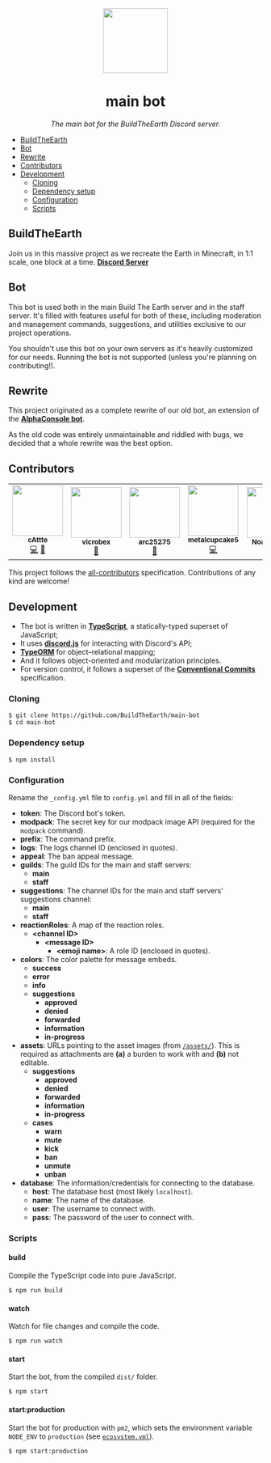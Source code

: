 <div align="center">

<img width="128" src="https://buildtheearth.net/assets/img/site-logo-animated.gif" />

# main bot

_The main bot for the BuildTheEarth Discord server._

</div>

-   [BuildTheEarth](#BuildTheEarth)
-   [Bot](#Bot)
-   [Rewrite](#Rewrite)
-   [Contributors](#Contributors)
-   [Development](#Development)
    -   [Cloning](#Cloning)
    -   [Dependency setup](#Dependency-setup)
    -   [Configuration](#Configuration)
    -   [Scripts](#Scripts)

## BuildTheEarth

Join us in this massive project as we recreate the Earth in Minecraft, in 1:1 scale, one block at a time. [**Discord Server**](https://discord.gg/QEkPmBy)

## Bot

This bot is used both in the main Build The Earth server and in the staff server. It's filled with features useful for both of these, including moderation and management commands, suggestions, and utilities exclusive to our project operations.

You shouldn't use this bot on your own servers as it's heavily customized for our needs. Running the bot is not supported (unless you're planning on contributing!).

## Rewrite

This project originated as a complete rewrite of our old bot, an extension of the **[AlphaConsole bot](https://github.com/AlphaConsole/AlphaConsoleBot/)**.

As the old code was entirely unmaintainable and riddled with bugs, we decided that a whole rewrite was the best option.

## Contributors

<!-- prettier-ignore-start -->
<!-- ALL-CONTRIBUTORS-LIST:START - Do not remove or modify this section -->
<!-- prettier-ignore-start -->
<!-- markdownlint-disable -->
<table>
  <tr>
    <td align="center"><a href="https://github.com/cAttte"><img src="https://avatars0.githubusercontent.com/u/26514199?v=4" width="100px;" alt=""/><br /><sub><b>cAttte</b></sub></a><br /><a href="https://github.com/BuildTheEarth/main-bot/commits?author=cAttte" title="Code">💻</a> <a href="#projectManagement-cAttte" title="Project Management">📆</a></td>
    <td align="center"><a href="https://github.com/vicrobex"><img src="https://avatars1.githubusercontent.com/u/56770982?v=4" width="100px;" alt=""/><br /><sub><b>vicrobex</b></sub></a><br /><a href="#design-vicrobex" title="Design">🎨</a></td>
    <td align="center"><a href="https://github.com/arc25275"><img src="https://avatars2.githubusercontent.com/u/55003876?v=4" width="100px;" alt=""/><br /><sub><b>arc25275</b></sub></a><br /><a href="#ideas-arc25275" title="Ideas, Planning, & Feedback">🤔</a></td>
    <td align="center"><a href="http://sky.shiiyu.moe"><img src="https://avatars0.githubusercontent.com/u/43897385?v=4" width="100px;" alt=""/><br /><sub><b>metalcupcake5</b></sub></a><br /><a href="https://github.com/BuildTheEarth/main-bot/commits?author=metalcupcake5" title="Code">💻</a></td>
    <td align="center"><a href="http://noahhusby.com"><img src="https://avatars3.githubusercontent.com/u/32528627?v=4" width="100px;" alt=""/><br /><sub><b>Noah Husby</b></sub></a><br /><a href="#projectManagement-noahhusby" title="Project Management">📆</a></td>
  </tr>
</table>

<!-- markdownlint-enable -->
<!-- prettier-ignore-end -->

<!-- ALL-CONTRIBUTORS-LIST:END -->
<!-- prettier-ignore-end -->

This project follows the [all-contributors](https://allcontributors.org) specification. Contributions of any kind are welcome!

## Development

-   The bot is written in **[TypeScript](https://www.typescriptlang.org/)**, a statically-typed superset of JavaScript;
-   It uses **[discord.js](http://discord.js.org/)** for interacting with Discord's API;
-   **[TypeORM](https://typeorm.io/)** for object–relational mapping;
-   And it follows object-oriented and modularization principles.
-   For version control, it follows a superset of the **[Conventional Commits](https://www.conventionalcommits.org/en/v1.0.0/)** specification.

### Cloning

    $ git clone https://github.com/BuildTheEarth/main-bot
    $ cd main-bot

### Dependency setup

    $ npm install

### Configuration

Rename the `_config.yml` file to `config.yml` and fill in all of the fields:

-   **token**: The Discord bot's token.
-   **modpack**: The secret key for our modpack image API (required for the `modpack` command).
-   **prefix**: The command prefix.
-   **logs**: The logs channel ID (enclosed in quotes).
-   **appeal**: The ban appeal message.
-   **guilds**: The guild IDs for the main and staff servers:
    -   **main**
    -   **staff**
-   **suggestions**: The channel IDs for the main and staff servers' suggestions channel:
    -   **main**
    -   **staff**
-   **reactionRoles**: A map of the reaction roles.
    -   **\<channel ID>**
        -   **\<message ID>**
            -   **\<emoji name>**: A role ID (enclosed in quotes).
-   **colors**: The color palette for message embeds.
    -   **success**
    -   **error**
    -   **info**
    -   **suggestions**
        -   **approved**
        -   **denied**
        -   **forwarded**
        -   **information**
        -   **in-progress**
-   **assets**: URLs pointing to the asset images (from [`/assets/`](https://github.com/BuildTheEarth/main-bot/tree/main/assets)). This is required as attachments are **(a)** a burden to work with and **(b)** not editable.
    -   **suggestions**
        -   **approved**
        -   **denied**
        -   **forwarded**
        -   **information**
        -   **in-progress**
    -   **cases**
        -   **warn**
        -   **mute**
        -   **kick**
        -   **ban**
        -   **unmute**
        -   **unban**
-   **database**: The information/credentials for connecting to the database.
    -   **host**: The database host (most likely `localhost`).
    -   **name**: The name of the database.
    -   **user**: The username to connect with.
    -   **pass**: The password of the user to connect with.

### Scripts

#### build

Compile the TypeScript code into pure JavaScript.

    $ npm run build

#### watch

Watch for file changes and compile the code.

    $ npm run watch

#### start

Start the bot, from the compiled `dist/` folder.

    $ npm start

#### start:production

Start the bot for production with `pm2`, which sets the environment variable `NODE_ENV` to `production` (see [`ecosystem.yml`](ecosystem.yml)).

    $ npm start:production
